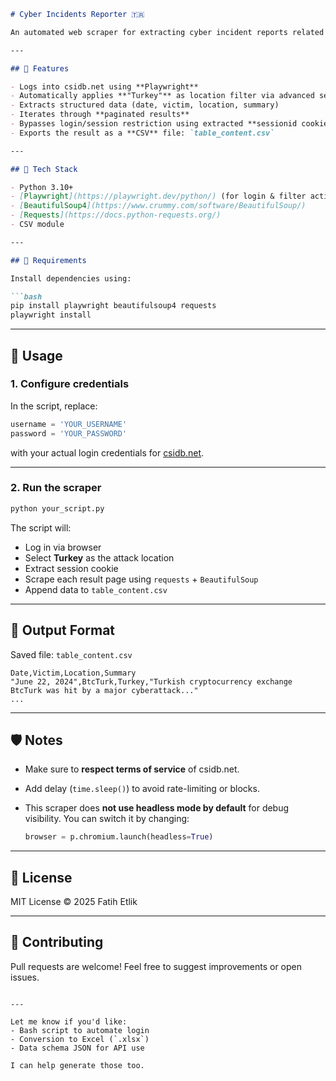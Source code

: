 ````markdown
# Cyber Incidents Reporter 🇹🇷

An automated web scraper for extracting cyber incident reports related to Turkey from [csidb.net](https://www.csidb.net). It logs in via Playwright, filters incidents by location, and scrapes paginated results using BeautifulSoup and Requests.

---

## 📌 Features

- Logs into csidb.net using **Playwright**
- Automatically applies **"Turkey"** as location filter via advanced search
- Extracts structured data (date, victim, location, summary)
- Iterates through **paginated results**
- Bypasses login/session restriction using extracted **sessionid cookie**
- Exports the result as a **CSV** file: `table_content.csv`

---

## 🧰 Tech Stack

- Python 3.10+
- [Playwright](https://playwright.dev/python/) (for login & filter actions)
- [BeautifulSoup4](https://www.crummy.com/software/BeautifulSoup/)
- [Requests](https://docs.python-requests.org/)
- CSV module

---

## 🔐 Requirements

Install dependencies using:

```bash
pip install playwright beautifulsoup4 requests
playwright install
````

---

## 🚀 Usage

### 1. Configure credentials

In the script, replace:

```python
username = 'YOUR_USERNAME'
password = 'YOUR_PASSWORD'
```

with your actual login credentials for [csidb.net](https://www.csidb.net).

---

### 2. Run the scraper

```bash
python your_script.py
```

The script will:

* Log in via browser
* Select **Turkey** as the attack location
* Extract session cookie
* Scrape each result page using `requests` + `BeautifulSoup`
* Append data to `table_content.csv`

---

## 📁 Output Format

Saved file: `table_content.csv`

```csv
Date,Victim,Location,Summary
"June 22, 2024",BtcTurk,Turkey,"Turkish cryptocurrency exchange BtcTurk was hit by a major cyberattack..."
...
```

---

## 🛡️ Notes

* Make sure to **respect terms of service** of csidb.net.
* Add delay (`time.sleep()`) to avoid rate-limiting or blocks.
* This scraper does **not use headless mode by default** for debug visibility. You can switch it by changing:

  ```python
  browser = p.chromium.launch(headless=True)
  ```

---

## 📌 License

MIT License © 2025 Fatih Etlik

---

## 🤝 Contributing

Pull requests are welcome! Feel free to suggest improvements or open issues.

```

---

Let me know if you'd like:
- Bash script to automate login
- Conversion to Excel (`.xlsx`)
- Data schema JSON for API use

I can help generate those too.
```
